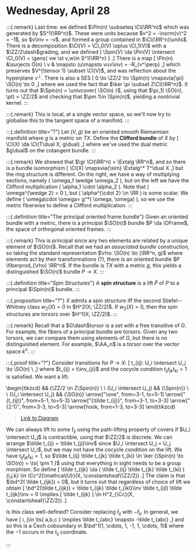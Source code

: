 # Wednesday, April 28


:::{.remark}
Last time: we defined $\Pin(n) \subseteq \Cl(\RR^n)$ which was generated by $S^1(\RR^n)$.
These were units because $v^2 = -\norm{v}^2 = -1$, so $v\inv = -v$, and formed a group contained in $\Cl(\RR^n)\units$.
There is a decomposition $\Cl(V) = \Cl_0(V) \oplus \Cl_1(V)$ with a $\ZZ/2\dash$grading, and we defined 
\[
\Spin(V) \da \Pin(V) \intersect \Cl_0(V) = \gens{ vw \st v,w\in S^1(\RR^n) } 
.\]
There is a map
\[
\Pin(n) &\surjects O(n) \\
v & \mapsto (u\mapsto vuv\inv) = -R_{v^\perp}
,\]
which preserves $V^{\tensor 1} \subset \Cl(V)$, and was reflection about the hyperplane $v^\perp$.
There is also a SES
\[
0 \to \ZZ/2 \to \Spin(n) \mapsvia{\pi}  \SO(n) \to 0
,\]
where we used the fact that $\ker \pi \subset Z\Cl(\RR^n)$.
It turns out that $\Spin(n) = \univcover{ \SO(n) }$, using that $\pi_1( \SO(n), \pt) = \ZZ/2$ and checking that $\pm 1\in \Spin(n)$, yielding a nontrivial kernel.
:::


:::{.remark}
This is local, at a single vector space, so we'll now try to globalise this to the tangent space of a manifold.
:::


:::{.definition title="?"}
Let $(V, g)$ be an oriented smooth Riemannian manifold where $g$ is a metric on $TX$.
Define the **Clifford bundle** of $X$ by 
\[
\Cl(X) \da \Cl(T\dual X, g\dual)
,\]
where we've used the dual metric $g\dual$ on the cotangent bundle.
:::


:::{.remark}
We showed that $\gr \Cl(\RR^n) = \Extalg \RR^n$, and so there is a bundle isomorphism 
\[
\Cl(X) \mapsvia{\sim} \Extalg^* T^\dual X
,\]
but the ring structure is different.
On the right, we have a way of multiplying sections, namely \( \omega_1 \wedge \omega_2 \), but on the left we have the Clifford multiplication \( \alpha_1 \cdot \alpha_2 \).
Note that \( \omega^{\wedge 2} = 0 \), but \( \alpha^{\cdot 2} \in \RR \) is some scalar.
We define \( \omega\cdot \omega= g^*( \omega, \omega) \), so we use the metric fiberwise to define a Clifford multiplication.
:::


:::{.definition title="The principal oriented frame bundle"}
Given an oriented bundle with a metric, there is a principal $\SO(n)$ bundle $P \da \OFrame$, the space of orthogonal oriented frames.
:::


:::{.remark}
This is principal since any two elements are related by a unique element of $\SO(n)$.
Recall that we had an *associated bundle* construction, so taking the standard representation $\rho: \SO(n) \to (\RR^n, g)$ where elements act by their transformations (?), there is an oriented bundle $P \fiberprod_{\rho} \RR^n$.
If the bundle is $TX$ with a metric $g$, this yields a distinguished $\SO(n)$ bundle $P\to X$.
:::


:::{.definition title="Spin Structures"}
A **spin structure** is a lift $\tilde P$ of $P$ to a principal $\Spin(n)$ bundle.
:::


:::{.proposition title="?"}
$X$ admits a spin structure iff the second Stiefel--Whitney class $w_2(X) = 0$ in $H^2(X; \ZZ/2)$.
If $w_2(X) = 0$, then the spin structures are torsors over $H^1(X; \ZZ/2)$.
:::


:::{.remark}
Recall that a $G\dash$torsor is a set with a free transitive of $G$.
For example, the fibers of a principal bundle are torsors.
Given any two torsors, we can compare them using elements of $G$, but there is no distinguished element.
For example, $\AA_n$ is a torsor over the vector space $k^n$.
:::


:::{.proof title="?"}
Consider transitions for $P\to X$:
\[
t_{ij}: U_i \intersect U_j \to \SO(n) \\
,\]
where $t_{ij} = t\inv_{ji}$ and the cocycle condition $t_{ij} t_{jk} t_{ki} = 1$ is satisfied.
We want a lift:

\begin{tikzcd}
	&& {\ZZ/2 \in Z\Spin(n)} \\
	\\
	{U_i \intersect U_j} && {\Spin(n)} \\
	\\
	{U_i \intersect U_j} && {\SO(n)}
	\arrow["\one", from=3-1, to=5-1]
	\arrow["{t_{ij}}", from=5-1, to=5-3]
	\arrow["{\tilde t_{ij}}", from=3-1, to=3-3]
	\arrow["{2:1}", from=3-3, to=5-3]
	\arrow[hook, from=1-3, to=3-3]
\end{tikzcd}

> [Link to Diagram](https://q.uiver.app/?q=WzAsNSxbMCwyLCJVX2kgXFxpbnRlcnNlY3QgVV9qIl0sWzIsMiwiXFxTcGluKG4pIl0sWzIsNCwiXFxTTyhuKSJdLFsyLDAsIlxcWlovMiBcXGluIFpcXFNwaW4obikiXSxbMCw0LCJVX2kgXFxpbnRlcnNlY3QgVV9qIl0sWzAsNCwiXFxvbmUiXSxbNCwyLCJ0X3tpan0iXSxbMCwxLCJcXHRpbGRlIHRfe2lqfSJdLFsxLDIsIjI6MSJdLFszLDEsIiIsMCx7InN0eWxlIjp7InRhaWwiOnsibmFtZSI6Imhvb2siLCJzaWRlIjoidG9wIn19fV1d)

We can always lift to *some* $\tilde t_{ij}$ using the path-lifting property of covers if $U_i \intersect U_j$ is contractible, using that $\ZZ/2$ is discrete.
We can arrange $\tilde t_{ij} = \tilde t_{ji}\inv$ since $U_i \intersect U_j = U_j \intersect U_i$, but we may not have the cocycle condition on the lift.
We have $t_{ij} t_{jk} t_{ki} = 1$, so $\tilde t_{ij} \tilde t_{jk} \tilde t_{ki} \in \ker (\Spin(n) \to \SO(n)) = \ts{ \pm 1 }$ using that everything in sight needs to be a group morphism.
So define
\[
\tilde t_{ijk} \da ( \tilde t_{ij} \tilde t_{jk} \tilde t_{ki} )_{i,j,k} \in \Cc^2_{\mathcal{U}}(X, \constantsheaf{\ZZ/2})
.\]
The claim is that $\bd^2( \tilde t_{ijk}) = 0$, but it turns out that regardless of choice of lift we obtain
\[
\bd^2(\tilde t_{ijk}) = \tilde t_{ijk} \tilde t_{ikl}\inv \tilde t_{ijl} \tilde t_{ijk}\inv = 0 \implies [ \tilde t_{ijk} ] \in H^2_{\Cc}(X, \constantsheaf{\ZZ/2})
.\]

Is this class well-defined?
Consider replacing $\tilde t_{ij}$ with $-\tilde t_{ij}$.
In general, we have
\[
i, j\in \ts{ a,b,c } \implies \tilde t_{abc} \mapsto -\tilde t_{abc}
,\]
and so this is a Čech coboundary in $\bd^1(1, \cdots, 1, -1, 1, \cdots, 1)$ where the $-1$ occurs in the $t_{ij}$ coordinate.




:::










